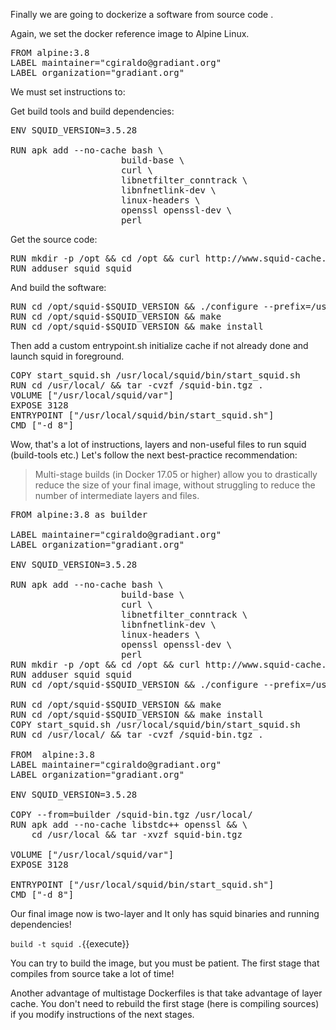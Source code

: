 Finally we are going to dockerize a software from source code
.  

Again, we set the docker reference image to Alpine Linux.

<pre class="file" data-filename="Dockerfile" data-target="replace">FROM alpine:3.8
LABEL maintainer="cgiraldo@gradiant.org"
LABEL organization="gradiant.org"
</pre>

We must set instructions to:
 
Get build tools and build dependencies:

<pre class="file" data-filename="Dockerfile" data-target="append">
ENV SQUID_VERSION=3.5.28

RUN apk add --no-cache bash \
                     build-base \
                     curl \
                     libnetfilter_conntrack \
                     libnfnetlink-dev \
                     linux-headers \
                     openssl openssl-dev \
                     perl</pre>
                     
Get the source code:
<pre class="file" data-filename="Dockerfile" data-target="append">
RUN mkdir -p /opt && cd /opt && curl http://www.squid-cache.org/Versions/v3/3.5/squid-$SQUID_VERSION.tar.gz | tar -xvz
RUN adduser squid squid
</pre>

And build the software:

<pre class="file" data-filename="Dockerfile" data-target="append">
RUN cd /opt/squid-$SQUID_VERSION && ./configure --prefix=/usr/local/squid --with-openssl
RUN cd /opt/squid-$SQUID_VERSION && make
RUN cd /opt/squid-$SQUID_VERSION && make install
</pre>

Then add a custom entrypoint.sh initialize cache if not already done and launch squid in foreground.

<pre class="file" data-filename="Dockerfile" data-target="append">
COPY start_squid.sh /usr/local/squid/bin/start_squid.sh
RUN cd /usr/local/ && tar -cvzf /squid-bin.tgz .
VOLUME ["/usr/local/squid/var"]
EXPOSE 3128
ENTRYPOINT ["/usr/local/squid/bin/start_squid.sh"]
CMD ["-d 8"]
</pre>

Wow, that's a lot of instructions, layers and non-useful files to run squid (build-tools etc.)
Let's follow the next best-practice recommendation:

>Multi-stage builds (in Docker 17.05 or higher) allow you to drastically reduce the size of your final image,
 without struggling to reduce the number of intermediate layers and files.

<pre class="file" data-filename="Dockerfile" data-target="replace">
FROM alpine:3.8 as builder

LABEL maintainer="cgiraldo@gradiant.org"
LABEL organization="gradiant.org"

ENV SQUID_VERSION=3.5.28

RUN apk add --no-cache bash \
                     build-base \
                     curl \
                     libnetfilter_conntrack \
                     libnfnetlink-dev \
                     linux-headers \
                     openssl openssl-dev \
                     perl
RUN mkdir -p /opt && cd /opt && curl http://www.squid-cache.org/Versions/v3/3.5/squid-$SQUID_VERSION.tar.gz | tar -xvz
RUN adduser squid squid
RUN cd /opt/squid-$SQUID_VERSION && ./configure --prefix=/usr/local/squid --with-openssl

RUN cd /opt/squid-$SQUID_VERSION && make
RUN cd /opt/squid-$SQUID_VERSION && make install
COPY start_squid.sh /usr/local/squid/bin/start_squid.sh
RUN cd /usr/local/ && tar -cvzf /squid-bin.tgz .

FROM  alpine:3.8
LABEL maintainer="cgiraldo@gradiant.org"
LABEL organization="gradiant.org"

ENV SQUID_VERSION=3.5.28

COPY --from=builder /squid-bin.tgz /usr/local/
RUN apk add --no-cache libstdc++ openssl && \
    cd /usr/local && tar -xvzf squid-bin.tgz

VOLUME ["/usr/local/squid/var"]
EXPOSE 3128

ENTRYPOINT ["/usr/local/squid/bin/start_squid.sh"]
CMD ["-d 8"]
</pre>

Our final image now is two-layer and It only has squid binaries and running dependencies!
 
`build -t squid .`{{execute}}

You can try to build the image, but you must be patient. 
The first stage that compiles from source take a lot of time!

Another advantage of multistage Dockerfiles is that take advantage of layer cache.
You don't need to rebuild the first stage (here is compiling sources) if you modify instructions of the next stages.
